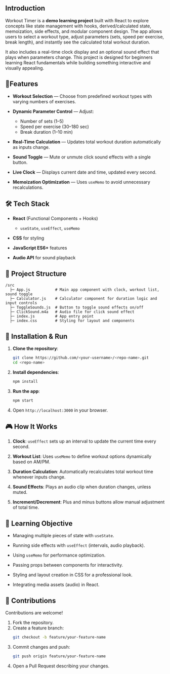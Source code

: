 ## Introduction

Workout Timer is a **demo learning project** built with React to explore concepts like state management with hooks, derived/calculated state, memoization, side effects, and modular component design. The app allows users to select a workout type, adjust parameters (sets, speed per exercise, break length), and instantly see the calculated total workout duration.

It also includes a real-time clock display and an optional sound effect that plays when parameters change. This project is designed for beginners learning React fundamentals while building something interactive and visually appealing.

## 🌟Features

- **Workout Selection** — Choose from predefined workout types with varying numbers of exercises.

- **Dynamic Parameter Control** — Adjust:

  - Number of sets (1–5)
  - Speed per exercise (30–180 sec)
  - Break duration (1–10 min)

- **Real-Time Calculation** — Updates total workout duration automatically as inputs change.

- **Sound Toggle** — Mute or unmute click sound effects with a single button.

- **Live Clock** — Displays current date and time, updated every second.

- **Memoization Optimization** — Uses `useMemo` to avoid unnecessary recalculations.

## 🛠️ Tech Stack

- **React** (Functional Components + Hooks)

  - `useState`, `useEffect`, `useMemo`

- **CSS** for styling

- **JavaScript ES6+** features

- **Audio API** for sound playback

## 📁 Project Structure

```
/src
  ├─ App.js           # Main app component with clock, workout list, sound toggle
  ├─ Calculator.js    # Calculator component for duration logic and input controls
  ├─ ToggleSounds.js  # Button to toggle sound effects on/off
  ├─ ClickSound.m4a   # Audio file for click sound effect
  ├─ index.js         # App entry point
  ├─ index.css        # Styling for layout and components
```

## 🚀 Installation & Run

1. **Clone the repository**:
   ```bash
   git clone https://github.com/<your-username>/<repo-name>.git
   cd <repo-name>
   ```
2. **Install dependencies**:
   ```bash
   npm install
   ```
3. **Run the app**:
   ```bash
   npm start
   ```
4. Open `http://localhost:3000` in your browser.

## 🎮 How It Works

1. **Clock**: `useEffect` sets up an interval to update the current time every second.

2. **Workout List**: Uses `useMemo` to define workout options dynamically based on AM/PM.

3. **Duration Calculation**: Automatically recalculates total workout time whenever inputs change.

4. **Sound Effects**: Plays an audio clip when duration changes, unless muted.

5. **Increment/Decrement**: Plus and minus buttons allow manual adjustment of total time.

## 🎯 Learning Objective

- Managing multiple pieces of state with `useState`.

- Running side effects with `useEffect` (intervals, audio playback).

- Using `useMemo` for performance optimization.

- Passing props between components for interactivity.

- Styling and layout creation in CSS for a professional look.

- Integrating media assets (audio) in React.

## 🤝 Contributions

Contributions are welcome!

1. Fork the repository.
2. Create a feature branch:
   ```bash
   git checkout -b feature/your-feature-name
   ```
3. Commit changes and push:
   ```bash
   git push origin feature/your-feature-name
   ```
4. Open a Pull Request describing your changes.
